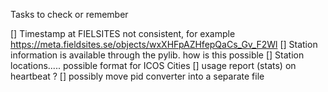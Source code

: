Tasks to check or remember

[] Timestamp at FIELSITES not consistent, for example https://meta.fieldsites.se/objects/wxXHFpAZHfepQaCs_Gv_F2Wl
[] Station information is available through the pylib. how is this possible
[] Station locations..... possible format for ICOS  Cities
[] usage report (stats) on heartbeat ?
[] possibly move pid converter into a separate file



